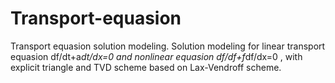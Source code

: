 # Transport-equasion
Transport equasion solution modeling.
Solution modeling for linear transport equasion df/dt+a*dt/dx=0 and nonlinear equasion df/df+f*df/dx=0 , with explicit triangle and TVD scheme based on Lax-Vendroff scheme.
